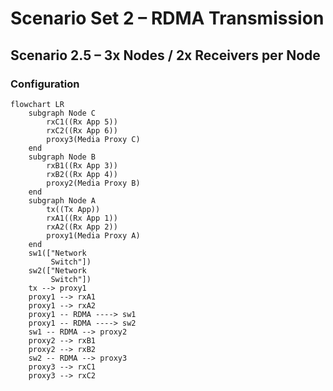 # Scenario Set 2 – RDMA Transmission

## Scenario 2.5 – 3x Nodes / 2x Receivers per Node

### Configuration

```mermaid
flowchart LR
    subgraph Node C
        rxC1((Rx App 5))
        rxC2((Rx App 6))
        proxy3(Media Proxy C)
    end
    subgraph Node B
        rxB1((Rx App 3))
        rxB2((Rx App 4))
        proxy2(Media Proxy B)
    end
    subgraph Node A
        tx((Tx App))
        rxA1((Rx App 1))
        rxA2((Rx App 2))
        proxy1(Media Proxy A)
    end
    sw1(["Network
         Switch"])
    sw2(["Network
         Switch"])
    tx --> proxy1
    proxy1 --> rxA1
    proxy1 --> rxA2
    proxy1 -- RDMA ----> sw1
    proxy1 -- RDMA ----> sw2
    sw1 -- RDMA --> proxy2
    proxy2 --> rxB1
    proxy2 --> rxB2
    sw2 -- RDMA --> proxy3
    proxy3 --> rxC1
    proxy3 --> rxC2
```
